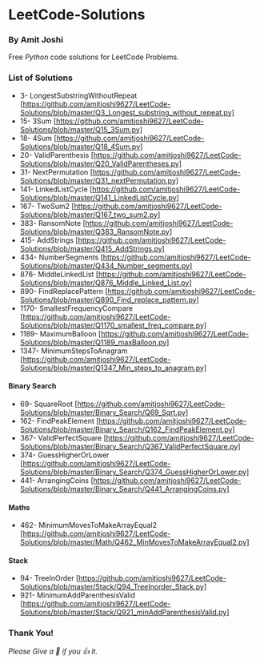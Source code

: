 # LeetCode-Solutions
### By Amit Joshi
Free _Python_ code solutions for LeetCode Problems.
### List of Solutions
* 3- LongestSubstringWithoutRepeat [https://github.com/amitjoshi9627/LeetCode-Solutions/blob/master/Q3_Longest_substring_without_repeat.py]
* 15- 3Sum [https://github.com/amitjoshi9627/LeetCode-Solutions/blob/master/Q15_3Sum.py]
* 18- 4Sum [https://github.com/amitjoshi9627/LeetCode-Solutions/blob/master/Q18_4Sum.py]
* 20- ValidParenthesis [https://github.com/amitjoshi9627/LeetCode-Solutions/blob/master/Q20_ValidParentheses.py]
* 31- NextPermutation [https://github.com/amitjoshi9627/LeetCode-Solutions/blob/master/Q31_nextPermutation.py]
* 141- LinkedListCycle [https://github.com/amitjoshi9627/LeetCode-Solutions/blob/master/Q141_LinkedListCycle.py]
* 167- TwoSum2 [https://github.com/amitjoshi9627/LeetCode-Solutions/blob/master/Q167_two_sum2.py]
* 383- RansomNote [https://github.com/amitjoshi9627/LeetCode-Solutions/blob/master/Q383_RansomNote.py]
* 415- AddStrings [https://github.com/amitjoshi9627/LeetCode-Solutions/blob/master/Q415_AddStrings.py]
* 434- NumberSegments [https://github.com/amitjoshi9627/LeetCode-Solutions/blob/master/Q434_Number_segments.py]
* 876- MiddleLinkedList [https://github.com/amitjoshi9627/LeetCode-Solutions/blob/master/Q876_Middle_Linked_List.py]
* 890- FindReplacePattern [https://github.com/amitjoshi9627/LeetCode-Solutions/blob/master/Q890_Find_replace_pattern.py]
* 1170- SmallestFrequencyCompare [https://github.com/amitjoshi9627/LeetCode-Solutions/blob/master/Q1170_smallest_freq_compare.py]
* 1189- MaximumBalloon [https://github.com/amitjoshi9627/LeetCode-Solutions/blob/master/Q1189_maxBalloon.py]
* 1347- MinimumStepsToAnagram [https://github.com/amitjoshi9627/LeetCode-Solutions/blob/master/Q1347_Min_steps_to_anagram.py]

#### Binary Search
* 69- SquareRoot [https://github.com/amitjoshi9627/LeetCode-Solutions/blob/master/Binary_Search/Q69_Sqrt.py]
* 162- FindPeakElement [https://github.com/amitjoshi9627/LeetCode-Solutions/blob/master/Binary_Search/Q162_FindPeakElement.py]
* 367- ValidPerfectSquare [https://github.com/amitjoshi9627/LeetCode-Solutions/blob/master/Binary_Search/Q367_ValidPerfectSquare.py]
* 374- GuessHigherOrLower [https://github.com/amitjoshi9627/LeetCode-Solutions/blob/master/Binary_Search/Q374_GuessHigherOrLower.py]
* 441- ArrangingCoins [https://github.com/amitjoshi9627/LeetCode-Solutions/blob/master/Binary_Search/Q441_ArrangingCoins.py]
#### Maths
* 462- MinimumMovesToMakeArrayEqual2 [https://github.com/amitjoshi9627/LeetCode-Solutions/blob/master/Math/Q462_MinMovesToMakeArrayEqual2.py]
#### Stack
* 94- TreeInOrder [https://github.com/amitjoshi9627/LeetCode-Solutions/blob/master/Stack/Q94_TreeInorder_Stack.py]
* 921- MinimumAddParenthesisValid [https://github.com/amitjoshi9627/LeetCode-Solutions/blob/master/Stack/Q921_minAddParenthesisValid.py]
### Thank You!
_Please Give a :star2: if you :+1: it._

